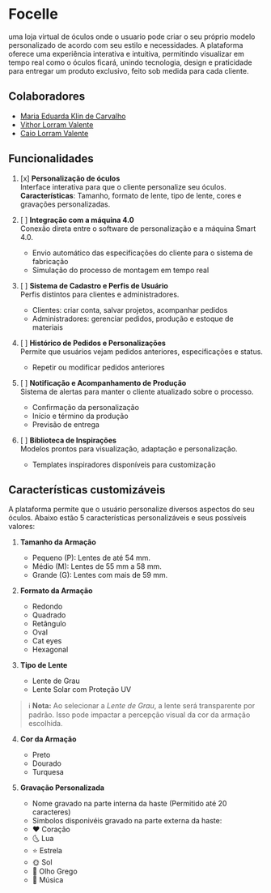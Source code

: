 # Focelle
uma loja virtual de óculos onde o usuario pode criar o seu próprio modelo personalizado de acordo com seu estilo e necessidades. A plataforma oferece uma experiência interativa e intuitiva, permitindo visualizar em tempo real como o óculos ficará, unindo tecnologia, design e praticidade para entregar um produto exclusivo, feito sob medida para cada cliente.

## Colaboradores
  - [Maria Eduarda Klin de Carvalho](https://github.com/deluxxe01)
  - [Vithor Lorram Valente](https://github.com/vithorLorramValente7)
  - [Caio Lorram Valente](https://github.com/caiolorramvalente)
    
## Funcionalidades
1. [x] **Personalização de óculos**  
   Interface interativa para que o cliente personalize seu óculos.  
   **Características**: Tamanho, formato de lente, tipo de lente, cores e gravações personalizadas.

2. [ ] **Integração com a máquina 4.0**  
   Conexão direta entre o software de personalização e a máquina Smart 4.0.  
   - Envio automático das especificações do cliente para o sistema de fabricação  
   - Simulação do processo de montagem em tempo real

3. [ ] **Sistema de Cadastro e Perfis de Usuário**  
   Perfis distintos para clientes e administradores.  
   - Clientes: criar conta, salvar projetos, acompanhar pedidos  
   - Administradores: gerenciar pedidos, produção e estoque de materiais

4. [ ] **Histórico de Pedidos e Personalizações**  
   Permite que usuários vejam pedidos anteriores, especificações e status.  
   - Repetir ou modificar pedidos anteriores

5. [ ] **Notificação e Acompanhamento de Produção**  
   Sistema de alertas para manter o cliente atualizado sobre o processo.  
   - Confirmação da personalização  
   - Início e término da produção  
   - Previsão de entrega

6. [ ] **Biblioteca de Inspirações**  
   Modelos prontos para visualização, adaptação e personalização.  
   - Templates inspiradores disponíveis para customização

## Características customizáveis 
A plataforma permite que o usuário personalize diversos aspectos do seu óculos. Abaixo estão 5 características personalizáveis e seus possíveis valores:

1. **Tamanho da Armação**
   - Pequeno (P): Lentes de até 54 mm. 
   - Médio (M): Lentes de 55 mm a 58 mm.
   - Grande (G): Lentes com mais de 59 mm. 
     
2. **Formato da Armação**
   - Redondo  
   - Quadrado  
   - Retângulo
   - Oval
   - Cat eyes
   - Hexagonal

3. **Tipo de Lente**
   - Lente de Grau  
   - Lente Solar com Proteção UV
     
> ℹ️ **Nota:** Ao selecionar a *Lente de Grau*, a lente será transparente por padrão. Isso pode impactar a percepção visual da cor da armação escolhida.

4. **Cor da Armação**
   - Preto  
   - Dourado
   - Turquesa
  
5. **Gravação Personalizada**
   - Nome gravado na parte interna da haste  (Permitido até 20 caracteres)
   - Simbolos disponivéis gravado na parte externa da haste:
   - ❤ Coração
   - 🌜 Lua
   - ⭐ Estrela
   - 🌞 Sol
   - 🧿 Olho Grego
   - 🎵 Música

